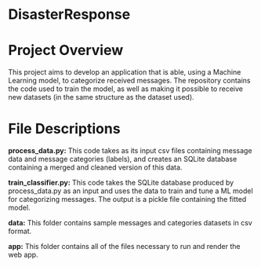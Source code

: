 # DisasterResponse

# Project Overview
This project aims to develop an application that is able, using a Machine Learning model, to categorize received messages.
The repository contains the code used to train the model, as well as making it possible to receive new datasets (in the same structure as the dataset used).

# File Descriptions

**process_data.py:** This code takes as its input csv files containing message data and message categories (labels), and creates an SQLite database containing a merged and cleaned version of this data.

**train_classifier.py:** This code takes the SQLite database produced by process_data.py as an input and uses the data to train and tune a ML model for categorizing messages. 
The output is a pickle file containing the fitted model.

**data:** This folder contains sample messages and categories datasets in csv format.

**app:** This folder contains all of the files necessary to run and render the web app.
